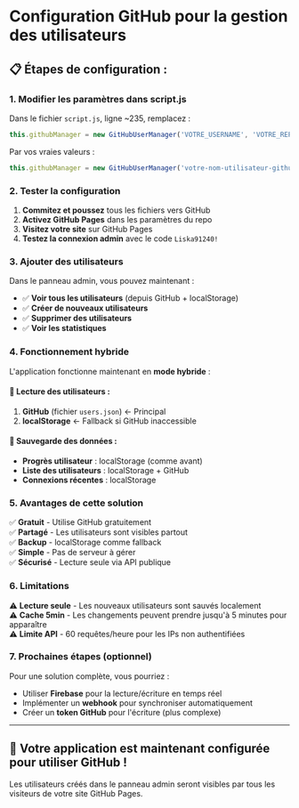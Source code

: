 # Configuration GitHub pour la gestion des utilisateurs

## 📋 **Étapes de configuration :**

### **1. Modifier les paramètres dans script.js**

Dans le fichier `script.js`, ligne ~235, remplacez :
```javascript
this.githubManager = new GitHubUserManager('VOTRE_USERNAME', 'VOTRE_REPO');
```

Par vos vraies valeurs :
```javascript
this.githubManager = new GitHubUserManager('votre-nom-utilisateur-github', 'Learn-Arabic-Words');
```

### **2. Tester la configuration**

1. **Commitez et poussez** tous les fichiers vers GitHub
2. **Activez GitHub Pages** dans les paramètres du repo
3. **Visitez votre site** sur GitHub Pages
4. **Testez la connexion admin** avec le code `Liska91240!`

### **3. Ajouter des utilisateurs**

Dans le panneau admin, vous pouvez maintenant :
- ✅ **Voir tous les utilisateurs** (depuis GitHub + localStorage)
- ✅ **Créer de nouveaux utilisateurs** 
- ✅ **Supprimer des utilisateurs**
- ✅ **Voir les statistiques**

### **4. Fonctionnement hybride**

L'application fonctionne maintenant en **mode hybride** :

#### **📖 Lecture des utilisateurs :**
1. **GitHub** (fichier `users.json`) ← Principal
2. **localStorage** ← Fallback si GitHub inaccessible

#### **💾 Sauvegarde des données :**
- **Progrès utilisateur** : localStorage (comme avant)
- **Liste des utilisateurs** : localStorage + GitHub
- **Connexions récentes** : localStorage

### **5. Avantages de cette solution**

✅ **Gratuit** - Utilise GitHub gratuitement  
✅ **Partagé** - Les utilisateurs sont visibles partout  
✅ **Backup** - localStorage comme fallback  
✅ **Simple** - Pas de serveur à gérer  
✅ **Sécurisé** - Lecture seule via API publique  

### **6. Limitations**

⚠️ **Lecture seule** - Les nouveaux utilisateurs sont sauvés localement  
⚠️ **Cache 5min** - Les changements peuvent prendre jusqu'à 5 minutes pour apparaître  
⚠️ **Limite API** - 60 requêtes/heure pour les IPs non authentifiées  

### **7. Prochaines étapes (optionnel)**

Pour une solution complète, vous pourriez :
- Utiliser **Firebase** pour la lecture/écriture en temps réel
- Implémenter un **webhook** pour synchroniser automatiquement
- Créer un **token GitHub** pour l'écriture (plus complexe)

---

## 🚀 **Votre application est maintenant configurée pour utiliser GitHub !**

Les utilisateurs créés dans le panneau admin seront visibles par tous les visiteurs de votre site GitHub Pages.

